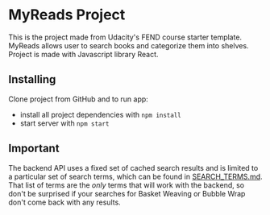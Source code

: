 # MyReads Project

This is the project made from Udacity's FEND course starter template. MyReads allows user to search books and categorize them into shelves. Project is made with Javascript library React. 

## Installing

Clone project from GitHub and to run app: 

* install all project dependencies with `npm install`
* start server with `npm start`

## Important
The backend API uses a fixed set of cached search results and is limited to a particular set of search terms, which can be found in [SEARCH_TERMS.md](SEARCH_TERMS.md). That list of terms are the _only_ terms that will work with the backend, so don't be surprised if your searches for Basket Weaving or Bubble Wrap don't come back with any results.

